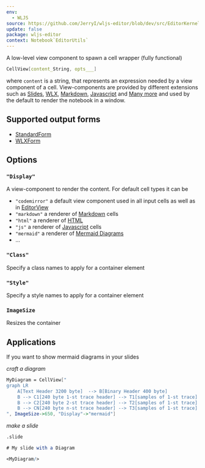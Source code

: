 ```yaml
---
env:
  - WLJS
source: https://github.com/JerryI/wljs-editor/blob/dev/src/EditorKernel.wl
update: false
package: wljs-editor
context: Notebook`EditorUtils`
---
```

A low-level view component to spawn a cell wrapper (fully functional) 

```mathematica
CellView[content_String, opts___]
```

where `content` is a string, that represents an expression needed by a view component of a cell. View-components are provided by different extensions such as [Slides](frontend/Exporting/Slides.md), [WLX](frontend/Cell%20types/WLX.md), [Markdown](frontend/Cell%20types/Markdown.md), [Javascript](frontend/Cell%20types/Javascript.md) and [Many more](frontend/Cell%20types/Many%20more.md) and used by the default to render the notebook in a window.

## Supported output forms
- [StandardForm](frontend/Reference/Formatting/StandardForm.md)
- [WLXForm](frontend/Reference/Formatting/WLXForm.md)

## Options
### `"Display"`
A view-component to render the content. For default cell types it can be
- `"codemirror"` a default view component used in all input cells as well as in [EditorView](frontend/Reference/GUI/EditorView.md)
- `"markdown"` a renderer of [Markdown](frontend/Cell%20types/Markdown.md) cells
- `"html"` a renderer of [HTML](frontend/Cell%20types/HTML.md)
- `"js"` a renderer of [Javascript](frontend/Cell%20types/Javascript.md) cells
- `"mermaid"` a renderer of [Mermaid Diagrams](frontend/Cell%20types/Many%20more.md)
- ...

### `"Class"`
Specify a class names to apply for a container element

### `"Style"`
Specify a style names to apply for a container element

### `ImageSize`
Resizes the container


## Applications
If you want to show mermaid diagrams in your slides

*craft a diagram*
```mathematica
MyDiagram = CellView["
graph LR
    A[Text Header 3200 byte]  --> B[Binary Header 400 byte]
    B --> C1[240 byte 1-st trace header] --> T1[samples of 1-st trace]
    B --> C2[240 byte 2-st trace header] --> T2[samples of 1-st trace]
    B --> CN[240 byte n-st trace header] --> T3[samples of 1-st trace] 
", ImageSize->650, "Display"->"mermaid"] 
```

*make a slide*
```mathematica
.slide

# My slide with a Diagram

<MyDiagram/>
```





